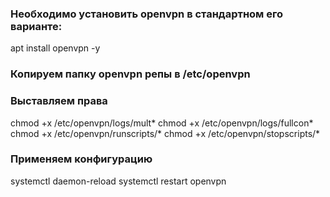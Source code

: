


### Необходимо установить openvpn в стандартном его варианте:

apt install openvpn -y


### Копируем папку openvpn репы в /etc/openvpn

### Выставляем права

chmod +x /etc/openvpn/logs/mult*
chmod +x /etc/openvpn/logs/fullcon*
chmod +x /etc/openvpn/runscripts/*
chmod +x /etc/openvpn/stopscripts/*


### Применяем конфигурацию


systemctl daemon-reload
systemctl restart openvpn
